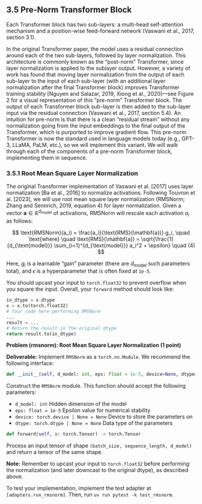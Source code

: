 ## 3.5 Pre-Norm Transformer Block

Each Transformer block has two sub-layers: a multi-head self-attention mechanism and a position-wise feed-forward network (Vaswani et al., 2017, section 3.1).

In the original Transformer paper, the model uses a residual connection around each of the two sub-layers, followed by layer normalization. This architecture is commonly known as the “post-norm” Transformer, since layer normalization is applied to the sublayer output. However, a variety of work has found that moving layer normalization from the output of each sub-layer to the input of each sub-layer (with an additional layer normalization after the final Transformer block) improves Transformer training stability [Nguyen and Salazar, 2019, Xiong et al., 2020]—see Figure 2 for a visual representation of this “pre-norm” Transformer block. The output of each Transformer block sub-layer is then added to the sub-layer input via the residual connection (Vaswani et al., 2017, section 5.4). An intuition for pre-norm is that there is a clean “residual stream” without any normalization going from the input embeddings to the final output of the Transformer, which is purported to improve gradient flow. This pre-norm Transformer is now the standard used in language models today (e.g., GPT-3, LLaMA, PaLM, etc.), so we will implement this variant. We will walk through each of the components of a pre-norm Transformer block, implementing them in sequence.

### 3.5.1 Root Mean Square Layer Normalization

The original Transformer implementation of Vaswani et al. [2017] uses layer normalization [Ba et al., 2016] to normalize activations. Following Touvron et al. [2023], we will use root mean square layer normalization (RMSNorm; Zhang and Sennrich, 2019, equation 4) for layer normalization. Given a vector $\mathbf{a} \in \mathbb{R}^{d_{\text{model}}}$ of activations, RMSNorm will rescale each activation $a_i$ as follows:

$$
\text{RMSNorm}(a_i) = \frac{a_i}{\text{RMS}(\mathbf{a})} g_i, \quad \text{where} \quad \text{RMS}(\mathbf{a}) = \sqrt{\frac{1}{d_{\text{model}}} \sum_{i=1}^{d_{\text{model}}} a_i^2 + \epsilon} \quad (4)
$$

Here, $g_i$ is a learnable “gain” parameter (there are $d_{\text{model}}$ such parameters total), and $\epsilon$ is a hyperparameter that is often fixed at `1e-5`.

You should upcast your input to `torch.float32` to prevent overflow when you square the input. Overall, your `forward` method should look like:

```python
in_dtype = x.dtype
x = x.to(torch.float32)
# Your code here performing RMSNorm
...
result = ...
# Return the result in the original dtype
return result.to(in_dtype)
```

**Problem (rmsnorm): Root Mean Square Layer Normalization (1 point)**

**Deliverable:** Implement `RMSNorm` as a `torch.nn.Module`. We recommend the following interface:

```python
def __init__(self, d_model: int, eps: float = 1e-5, device=None, dtype=None)
```

Construct the `RMSNorm` module. This function should accept the following parameters:

-   `d_model: int` Hidden dimension of the model
-   `eps: float = 1e-5` Epsilon value for numerical stability
-   `device: torch.device | None = None` Device to store the parameters on
-   `dtype: torch.dtype | None = None` Data type of the parameters

```python
def forward(self, x: torch.Tensor) -> torch.Tensor
```

Process an input tensor of shape `(batch_size, sequence_length, d_model)` and return a tensor of the same shape.

**Note:** Remember to upcast your input to `torch.float32` before performing the normalization (and later downcast to the original dtype), as described above.

To test your implementation, implement the test adapter at `[adapters.run_rmsnorm]`. Then, run `uv run pytest -k test_rmsnorm`.
